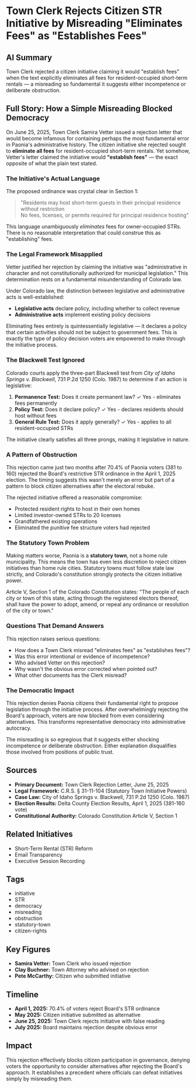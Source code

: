# Town Clerk Rejects Citizen STR Initiative by Misreading "Eliminates Fees" as "Establishes Fees"

## AI Summary
Town Clerk rejected a citizen initiative claiming it would "establish fees" when the text explicitly eliminates all fees for resident-occupied short-term rentals — a misreading so fundamental it suggests either incompetence or deliberate obstruction.

## Full Story: How a Simple Misreading Blocked Democracy

On June 25, 2025, Town Clerk Samira Vetter issued a rejection letter that would become infamous for containing perhaps the most fundamental error in Paonia's administrative history. The citizen initiative she rejected sought to **eliminate all fees** for resident-occupied short-term rentals. Yet somehow, Vetter's letter claimed the initiative would **"establish fees"** — the exact opposite of what the plain text stated.

### The Initiative's Actual Language

The proposed ordinance was crystal clear in Section 1:

> "Residents may host short-term guests in their principal residence without restriction  
> No fees, licenses, or permits required for principal residence hosting"

This language unambiguously *eliminates* fees for owner-occupied STRs. There is no reasonable interpretation that could construe this as "establishing" fees.

### The Legal Framework Misapplied

Vetter justified her rejection by claiming the initiative was "administrative in character and not constitutionally authorized for municipal legislation." This determination rests on a fundamental misunderstanding of Colorado law.

Under Colorado law, the distinction between legislative and administrative acts is well-established:

- **Legislative acts** declare policy, including whether to collect revenue
- **Administrative acts** implement existing policy decisions

Eliminating fees entirely is quintessentially legislative — it declares a policy that certain activities should not be subject to government fees. This is exactly the type of policy decision voters are empowered to make through the initiative process.

### The Blackwell Test Ignored

Colorado courts apply the three-part Blackwell test from *City of Idaho Springs v. Blackwell*, 731 P.2d 1250 (Colo. 1987) to determine if an action is legislative:

1. **Permanence Test:** Does it create permanent law? ✓ Yes - eliminates fees permanently
2. **Policy Test:** Does it declare policy? ✓ Yes - declares residents should host without fees
3. **General Rule Test:** Does it apply generally? ✓ Yes - applies to all resident-occupied STRs

The initiative clearly satisfies all three prongs, making it legislative in nature.

### A Pattern of Obstruction

This rejection came just two months after 70.4% of Paonia voters (381 to 160) rejected the Board's restrictive STR ordinance in the April 1, 2025 election. The timing suggests this wasn't merely an error but part of a pattern to block citizen alternatives after the electoral rebuke.

The rejected initiative offered a reasonable compromise:

- Protected resident rights to host in their own homes
- Limited investor-owned STRs to 20 licenses
- Grandfathered existing operations
- Eliminated the punitive fee structure voters had rejected

### The Statutory Town Problem

Making matters worse, Paonia is a **statutory town**, not a home rule municipality. This means the town has even less discretion to reject citizen initiatives than home rule cities. Statutory towns must follow state law strictly, and Colorado's constitution strongly protects the citizen initiative power.

Article V, Section 1 of the Colorado Constitution states: "The people of each city or town of this state, acting through the registered electors thereof, shall have the power to adopt, amend, or repeal any ordinance or resolution of the city or town."

### Questions That Demand Answers

This rejection raises serious questions:

- How does a Town Clerk misread "eliminates fees" as "establishes fees"?
- Was this error intentional or evidence of incompetence?
- Who advised Vetter on this rejection?
- Why wasn't the obvious error corrected when pointed out?
- What other documents has the Clerk misread?

### The Democratic Impact

This rejection denies Paonia citizens their fundamental right to propose legislation through the initiative process. After overwhelmingly rejecting the Board's approach, voters are now blocked from even considering alternatives. This transforms representative democracy into administrative autocracy.

The misreading is so egregious that it suggests either shocking incompetence or deliberate obstruction. Either explanation disqualifies those involved from positions of public trust.

## Sources
- **Primary Document:** Town Clerk Rejection Letter, June 25, 2025
- **Legal Framework:** C.R.S. § 31-11-104 (Statutory Town Initiative Powers)
- **Case Law:** City of Idaho Springs v. Blackwell, 731 P.2d 1250 (Colo. 1987)
- **Election Results:** Delta County Election Results, April 1, 2025 (381-160 vote)
- **Constitutional Authority:** Colorado Constitution Article V, Section 1

## Related Initiatives
- Short-Term Rental (STR) Reform
- Email Transparency
- Executive Session Recording

## Tags
- initiative
- STR
- democracy
- misreading
- obstruction
- statutory-town
- citizen-rights

## Key Figures
- **Samira Vetter:** Town Clerk who issued rejection
- **Clay Buchner:** Town Attorney who advised on rejection
- **Pete McCarthy:** Citizen who submitted initiative

## Timeline
- **April 1, 2025:** 70.4% of voters reject Board's STR ordinance
- **May 2025:** Citizen initiative submitted as alternative
- **June 25, 2025:** Town Clerk rejects initiative with false reading
- **July 2025:** Board maintains rejection despite obvious error

## Impact
This rejection effectively blocks citizen participation in governance, denying voters the opportunity to consider alternatives after rejecting the Board's approach. It establishes a precedent where officials can defeat initiatives simply by misreading them.